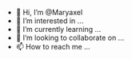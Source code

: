 - 👋 Hi, I’m @Maryaxel
- 👀 I’m interested in ...
- 🌱 I’m currently learning ...
- 💞️ I’m looking to collaborate on ...
- 📫 How to reach me ...

<!---
Maryaxel/Maryaxel is a ✨ special ✨ repository because its `README.md` (this file) appears on your GitHub profile.
You can click the Preview link to take a look at your changes.
--->
